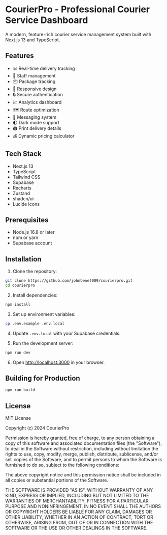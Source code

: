 # CourierPro - Professional Courier Service Dashboard

A modern, feature-rich courier service management system built with Next.js 13 and TypeScript.

## Features

- 📊 Real-time delivery tracking
- 👥 Staff management
- 📦 Package tracking
- 📱 Responsive design
- 🔒 Secure authentication
- 📈 Analytics dashboard
- 🗺️ Route optimization
- 💬 Messaging system
- 🌓 Dark mode support
- 🖨️ Print delivery details
- 💰 Dynamic pricing calculator

## Tech Stack

- Next.js 13
- TypeScript
- Tailwind CSS
- Supabase
- Recharts
- Zustand
- shadcn/ui
- Lucide Icons

## Prerequisites

- Node.js 16.8 or later
- npm or yarn
- Supabase account

## Installation

1. Clone the repository:
```bash
git clone https://github.com/johnbenet009/courierpro.git
cd courierpro
```

2. Install dependencies:
```bash
npm install
```

3. Set up environment variables:
```bash
cp .env.example .env.local
```

4. Update `.env.local` with your Supabase credentials.

5. Run the development server:
```bash
npm run dev
```

6. Open [http://localhost:3000](http://localhost:3000) in your browser.

## Building for Production

```bash
npm run build
```

## License

MIT License

Copyright (c) 2024 CourierPro

Permission is hereby granted, free of charge, to any person obtaining a copy
of this software and associated documentation files (the "Software"), to deal
in the Software without restriction, including without limitation the rights
to use, copy, modify, merge, publish, distribute, sublicense, and/or sell
copies of the Software, and to permit persons to whom the Software is
furnished to do so, subject to the following conditions:

The above copyright notice and this permission notice shall be included in all
copies or substantial portions of the Software.

THE SOFTWARE IS PROVIDED "AS IS", WITHOUT WARRANTY OF ANY KIND, EXPRESS OR
IMPLIED, INCLUDING BUT NOT LIMITED TO THE WARRANTIES OF MERCHANTABILITY,
FITNESS FOR A PARTICULAR PURPOSE AND NONINFRINGEMENT. IN NO EVENT SHALL THE
AUTHORS OR COPYRIGHT HOLDERS BE LIABLE FOR ANY CLAIM, DAMAGES OR OTHER
LIABILITY, WHETHER IN AN ACTION OF CONTRACT, TORT OR OTHERWISE, ARISING FROM,
OUT OF OR IN CONNECTION WITH THE SOFTWARE OR THE USE OR OTHER DEALINGS IN THE
SOFTWARE.